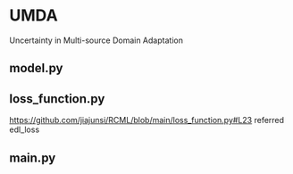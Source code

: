 # UMDA
Uncertainty in Multi-source Domain Adaptation

## model.py

## loss_function.py
https://github.com/jiajunsi/RCML/blob/main/loss_function.py#L23
referred edl_loss
## main.py
